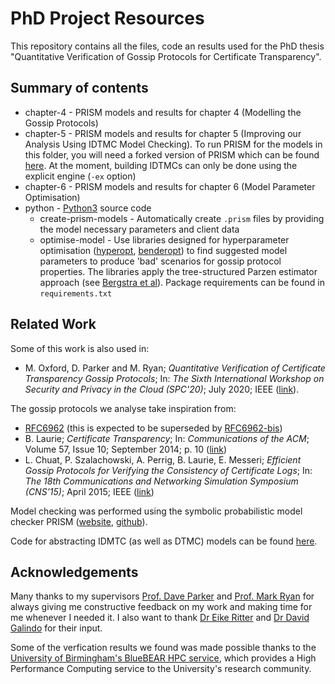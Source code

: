 # PhD Project Resources
This repository contains all the files, code an results used for the PhD thesis "Quantitative Verification of Gossip Protocols for Certificate Transparency".

## Summary of contents

* chapter-4 - PRISM models and results for chapter 4 (Modelling the Gossip Protocols)
* chapter-5 - PRISM models and results for chapter 5 (Improving our Analysis Using IDTMC Model Checking). To run PRISM for the models in this folder, you will need a forked version of PRISM which can be found [here](https://github.com/MCOxford/prism). At the moment, building IDTMCs can only be done using the explicit engine (```-ex``` option)
* chapter-6 - PRISM models and results for chapter 6 (Model Parameter Optimisation)
* python - [Python3](https://www.python.org/) source code 
	* create-prism-models - Automatically create ```.prism``` files by providing the model necessary parameters and client data
	* optimise-model - Use libraries designed for hyperparameter optimisation ([hyperopt](https://github.com/hyperopt/hyperopt), [benderopt](https://github.com/Dreem-Organization/benderopt)) to find suggested model parameters to produce 'bad' scenarios for gossip protocol properties. The libraries apply the tree-structured Parzen estimator approach (see [Bergstra et al](https://www.lri.fr/~kegl/research/PDFs/BeBaBeKe11.pdf)). Package requirements can be found in ```requirements.txt```

## Related Work

Some of this work is also used in:
* M. Oxford, D. Parker and M. Ryan; _Quantitative Verification of Certificate Transparency Gossip Protocols_; In: _The Sixth International Workshop on Security and Privacy in the Cloud (SPC'20)_; July 2020; IEEE ([link](https://www.prismmodelchecker.org/papers/spc20.pdf)).

The gossip protocols we analyse take inspiration from:
* [RFC6962](https://tools.ietf.org/html/rfc6962) (this is expected to be superseded by [RFC6962-bis](https://datatracker.ietf.org/doc/draft-ietf-trans-rfc6962-bis/))
* B. Laurie; _Certificate Transparency_; In: _Communications of the ACM_; Volume 57, Issue 10; September 2014; p. 10 ([link](https://dl.acm.org/doi/fullHtml/10.1145/2659897))
* L. Chuat, P. Szalachowski, A. Perrig, B. Laurie, E. Messeri; _Efficient Gossip Protocols for Verifying the Consistency of Certificate Logs_; In: _The 18th Communications and Networking Simulation
Symposium (CNS’15)_; April 2015; IEEE ([link](https://arxiv.org/pdf/1511.01514.pdf))

Model checking was performed using the symbolic probabilistic model checker PRISM ([website](http://www.prismmodelchecker.org/), [github](https://github.com/prismmodelchecker/prism)).

Code for abstracting IDMTC (as well as DTMC) models can be found [here](https://github.com/MCOxford/prism/blob/abs_test/prism/src/prism/AbstractionTest.java).

## Acknowledgements

Many thanks to my supervisors [Prof. Dave Parker](www.cs.bham.ac.uk/~parkerdx) and [Prof. Mark Ryan](www.cs.bham.ac.uk/~mdr) for always giving me constructive feedback on my work and making time for me whenever I needed it. I also want to thank [Dr Eike Ritter](https://www.cs.bham.ac.uk/~exr/) and [Dr David Galindo](https://www.birmingham.ac.uk/staff/profiles/computer-science/galindo-david.aspx) for their input. 

Some of the verfication results we found was made possible thanks to the [University of Birmingham's BlueBEAR HPC service](http://www.birmingham.ac.uk/bear), which provides a High Performance Computing service to the University's research community.